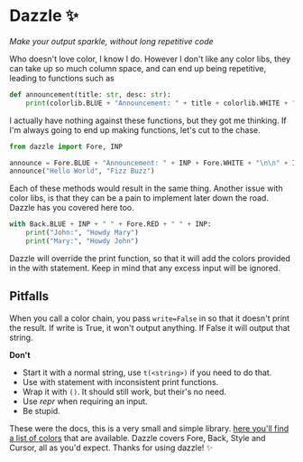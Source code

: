 # Dazzle ✨

*Make your output sparkle, without long repetitive code*


Who doesn't love color, I know I do. However I don't like any color libs, they can take up so much column space, and
can end up being repetitive, leading to functions such as
```py
def announcement(title: str, desc: str):
    print(colorlib.BLUE + "Announcement: " + title + colorlib.WHITE + "\n\n" + desc)
```
I actually have nothing against these functions, but they got me thinking. If I'm always going to end up making
functions, let's cut to the chase.
```py
from dazzle import Fore, INP

announce = Fore.BLUE + "Announcement: " + INP + Fore.WHITE + "\n\n" + INP
announce("Hello World", "Fizz Buzz")
```
Each of these methods would result in the same thing. Another issue with color libs, is that they can be a pain to
implement later down the road. Dazzle has you covered here too.
```py
with Back.BLUE + INP + " " + Fore.RED + " " + INP:
    print("John:", "Howdy Mary")
    print("Mary:", "Howdy John")
```
Dazzle will override the print function, so that it will add the colors provided in the with statement. Keep in mind
that any excess input will be ignored.

## Pitfalls

When you call a color chain, you pass `write=False` in so that it doesn't print the result. If write is True, it won't
output anything. If False it will output that string.

**Don't**
 * Start it with a normal string, use `t(<string>)` if you need to do that.
 * Use with statement with inconsistent print functions.
 * Wrap it with `()`. It should still work, but their's no need.
 * Use *repr* when requiring an input.
 * Be stupid.

 These were the docs, this is a very small and simple library.
 [here you'll find a list of colors](https://github.com/tartley/colorama/blob/master/colorama/ansi.py#L49) that are
 available. Dazzle covers Fore, Back, Style and Cursor, all as you'd expect. Thanks for using dazzle! ✨
